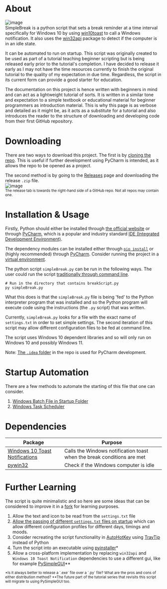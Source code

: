 
# About

![image](https://user-images.githubusercontent.com/26779639/169642932-67bd9843-6e79-4894-b3d6-773e6d608c1d.png)
<br>
SimpleBreak is a python script that sets a break reminder at a time interval specifically for Windows 10 by using [win10toast](https://pypi.org/project/win10toast/) to call a Windows notification. It also uses the [win32api](https://pypi.org/project/pywin32/) package to detect if the computer is in an idle state.

It can be automated to run on startup. This script was originally created to be used as part of a tutorial teaching beginner scripting but is being released early prior to the tutorial's completion. I have decided to release it early as I may not have the time resources currently to finish the original tutorial to the quality of my expectation in due time. Regardless, the script in its current form can provide a good starter for education.

The documentation on this project is hence written with beginners in mind and can act as a lightweight tutorial of sorts. It is written in a similar tone and expectation to a simple textbook or educational material for beginner programmers as introduction material. This is why this page is as verbose and detailed as it might be, as it acts as a substitute for a tutorial and also introduces the reader to the structure of downloading and developing code from their first GitHub repository. 

# Downloading

There are two ways to download this project. The first is by [cloning the repo](https://docs.github.com/en/repositories/creating-and-managing-repositories/cloning-a-repository). This is useful if further development using PyCharm is intended, as it allows the repo to be opened as a project.

The second method is by going to the [Releases](https://github.com/ClementineAccount/SimpleBreak/releases/tag/v.1.0.0) page and downloading the release `.zip` file.
<br>
![image](https://user-images.githubusercontent.com/26779639/169644933-aabaaf11-67d1-4d47-a1be-28f86fdb3f5c.png)
<br>
<sub> The release tab is towards the right-hand side of a GitHub repo. Not all repos may contain one.

# Installation & Usage

Firstly, Python should either be installed through [the official website](https://www.python.org/) or through [PyCharm](https://www.jetbrains.com/pycharm/), which is a popular and industry standard [IDE (Integrated Development Environment)](https://en.wikipedia.org/wiki/Integrated_development_environment).

The dependency modules can be installed either through [`pip install`](https://docs.python.org/3/installing/index.html) or (highly recommended) through [PyCharm](https://www.jetbrains.com/help/pycharm/installing-uninstalling-and-upgrading-packages.html). Consider running the project in a [virtual environment](https://docs.python.org/3/library/venv.html).

The python script `simpleBreak.py` can be run in the following ways.
The user could run the script [traditionally through command line](https://docs.python.org/3/faq/windows.html#id3). 

```
# Run in the directory that contains breakScript.py
py simpleBreak.py
```
What this does is that the `simpleBreak.py` file is being 'fed' to the Python interpreter program that was installed and so the Python program will execute code using the instructions (the `.py` script) that was written. 
 
Currently, `simpleBreak.py` looks for a file with the exact name of `settings.txt` in order to set simple settings.  The second iteration of this script may allow different configuration files to be fed at command line. 

The script uses Windows 10 dependent libraries and so will only run on Windows 10 and possibly Windows 11.
 
Note: [The `.idea` folder](https://rider-support.jetbrains.com/hc/en-us/articles/207097529-What-is-the-idea-folder-) in the repo is used for PyCharm development.

# Startup Automation

There are a few methods to automate the starting of this file that one can consider.
1. [Windows Batch File in Startup Folder](https://superuser.com/questions/954950/run-a-script-on-start-up-on-windows-10)
2. [Windows Task Scheduler](https://www.windowscentral.com/how-create-automated-task-using-task-scheduler-windows-10)

# Dependencies 
|Package| Purpose |
|--|--|
| [Windows 10 Toast Notifications](https://github.com/jithurjacob/Windows-10-Toast-Notifications) | Calls the Windows notification toast when the break conditions are met |
| [pywin32](https://github.com/mhammond/pywin32) | Check if the Windows computer is idle |


# Further Learning
The script is quite minimalistic and so here are some ideas that can be considered to improve it in a [fork](https://docs.github.com/en/pull-requests/collaborating-with-pull-requests/working-with-forks/about-forks) for learning purposes.
1. Allow the text and icon to be read from the `settings.txt` file
2. [Allow the passing of different `settings.txt` files on startup](https://realpython.com/python-command-line-arguments/) which can allow different configuration profiles for different days, timings and moods.
3. Consider recreating the script functionality in [AutoHotKey](https://www.autohotkey.com/) using [TrayTip](https://www.autohotkey.com/docs/commands/TrayTip.htm) instead of Python 
4. Turn the script into an executable using [pyinstaller](https://datatofish.com/executable-pyinstaller/)*
5. Allow a cross-platform implementation by replacing `win32api` and `Windows 10 Toast Notification` dependencies to use a different gui, like for example [PySimpleGUI](https://github.com/PySimpleGUI/PySimpleGUI)**

<sub>
*Is it always better to release a `.exe` file over a `.py` file? What are the pros and cons of either distribution method? 
**The future part of the tutorial series that revisits this script will migrate to using PySimpleGUI too.
